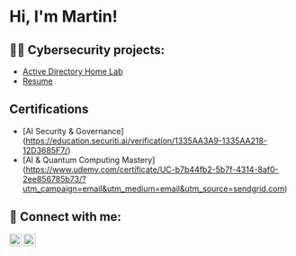 <h1>Hi, I'm Martin! </h1>

<h2>👨‍💻 Cybersecurity projects:</h2>

  - [Active Directory Home Lab](https://github.com/MartinDebrah/LABURL)
- [Resume](https://github.com/MartinDebrah/MartinDebrah/blob/main/Martin_Debrah_Resume.pdf)

 

<h2> Certifications</h2>

- [AI Security & Governance] (https://education.securiti.ai/verification/1335AA3A9-1335AA218-12D3685F7/)
- [AI & Quantum Computing Mastery] (https://www.udemy.com/certificate/UC-b7b44fb2-5b7f-4314-8af0-2ee856785b73/?utm_campaign=email&utm_medium=email&utm_source=sendgrid.com)



<h2> 🤳 Connect with me:</h2>

[<img align="left" alt="JoshMadakor | YouTube" width="22px" src="https://cdn.jsdelivr.net/npm/simple-icons@v3/icons/youtube.svg" />][youtube]
[<img align="left" alt="JoshMadakor | LinkedIn" width="22px" src="https://cdn.jsdelivr.net/npm/simple-icons@v3/icons/linkedin.svg" />][linkedin]

[LinkedIN]: linkedin.com/in/martin-antwi-debrah-3532a9171
[youtube]: https://www.youtube.com/channel/UC9xfZIotd_Pl4aE7qpGFfPg


<!--
**joshmadakor1/joshmadakor1** is a ✨ _special_ ✨ repository because its `README.md` (this file) appears on your GitHub profile.

Here are some ideas to get you started:

- 🔭 I’m currently working on ...
- 🌱 I’m currently learning ...
- 👯 I’m looking to collaborate on ...
- 🤔 I’m looking for help with ...
- 💬 Ask me about ...
- 📫 How to reach me: ...
- 😄 Pronouns: ...
- ⚡ Fun fact: ...
-->
